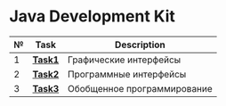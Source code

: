 # Java Development Kit
|№|**Task**|**Description**|
|--|--|--|
|1|**[Task1](https://github.com/iamseryy/tasks_jdk/tree/main/task1)**|Графические интерфейсы|
|2|**[Task2](https://github.com/iamseryy/tasks_jdk/tree/main/task2)**|Программные интерфейсы|
|3|**[Task3](https://github.com/iamseryy/tasks_jdk/tree/main/task3)**|Обобщенное программирование|